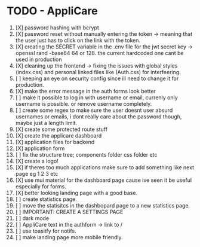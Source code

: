 # TODO - AppliCare

1. [X] password hashing with bcrypt
2. [X] password reset without manually entering the token -> meaning that the user just has to click on the link with the token.
3. [X] creating the SECRET variable in the .env file for the jwt secret key -> openssl rand -base64 64 or 128. the current hardcoded one cant be used in production
4. [X] cleaning up the frontend -> fixing the issues with global styles (index.css) and personal linked files like (Auth.css) for interfeering.
5. [ ] keeping an eye on security config since ill need to change it for production.
6. [X] make the error message in the auth forms look better
7. [ ] make it possible to log in with username or email, currenly only username is possible. or remove username completely.
8. [ ] create some regex to make sure the user doesnt user absurd usernames or emails, i dont really care about the password though, maybe just a length limit.
9. [X] create some protected route stuff
1. [X] create the applicare dashboard
1. [X] application files for backend
1. [X] application form
1. [ ] fix the structure tree; components folder css folder etc
1. [X] create a logo!
1. [X] if theres too much applications make sure to add something like next page eg 1 2 3 etc
1. [X] use mui material for the dashboard page cause ive seen it be useful especially for forms.
1. [X] better looking landing page with a good base.
1. [ ] create statistics page.
1. [ ] move the statisitcs in the dashbopard page to a new statistics page.
2. [ ] IMPORTANT: CREATE A SETTINGS PAGE
2. [ ] dark mode
2. [ ] AppliCare text in the authform -> link to /
2. [ ] use toasitfy for notifs.
2. [ ] make landing page more mobile friendly.
